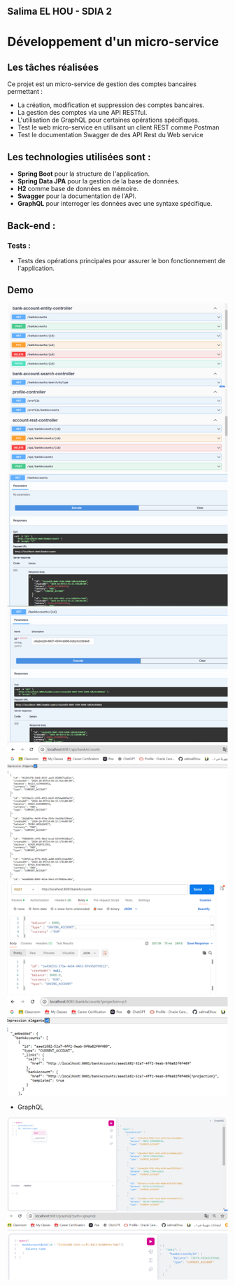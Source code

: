 ## Salima EL HOU - SDIA 2
# Développement d'un micro-service
## Les tâches réalisées

Ce projet est un micro-service de gestion des comptes bancaires permettant :
- La création, modification et suppression des comptes bancaires.
- La gestion des comptes via une API RESTful.
- L'utilisation de GraphQL pour certaines opérations spécifiques. 
- Test le web micro-service en utilisant un client REST comme Postman 
- Test le documentation Swagger de des API Rest du Web service

## Les technologies utilisées sont :
- **Spring Boot** pour la structure de l'application.
- **Spring Data JPA** pour la gestion de la base de données.
- **H2** comme base de données en mémoire.
- **Swagger** pour la documentation de l'API.
- **GraphQL** pour interroger les données avec une syntaxe spécifique.



## Back-end :
### Tests :
- Tests des opérations principales pour assurer le bon fonctionnement de l'application.

## Demo
<img src="captures/1.png">
<img src="captures/2.png">
<img src="captures/3.png">
<img src="captures/4.png">
<img src="captures/5.png">
<img src="captures/6.png">
<img src="captures/7.png">

- GraphQL
<img src="captures/8.png">
<img src="captures/9.png">